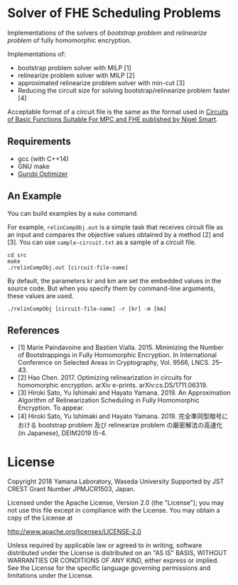 # Solver of FHE Scheduling Problems

Implementations of the solvers of _bootstrap problem_ and _relinearize problem_ of fully homomorphic encryption.

Implementations of:
* bootstrap problem solver with MILP [1]
* relinearize problem solver with MILP [2]
* approximated relinearize problem solver with min-cut [3]
* Reducing the circuit size for solving bootstrap/relinearize problem faster [4]

Acceptable format of a circuit file is the same as the format used in [Circuits of Basic Functions Suitable For MPC and FHE published by Nigel Smart](https://homes.esat.kuleuven.be/~nsmart/MPC/).

## Requirements

* gcc (with C++14)
* GNU make
* [Gurobi Optimizer](http://www.gurobi.com/)

## An Example

You can build examples by a `make` command.

For example, `relinCompObj.out` is a simple task that receives circuit file as an input and compares the objective values obtained by a method [2] and [3].
You can use `sample-circuit.txt` as a sample of a circuit file.

```
cd src
make
./relinCompObj.out [circuit-file-name]
```

By default, the parameters kr and km are set the embedded values in the source code.
But when you specify them by command-line arguments, these values are used.

```
./relinCompObj [circuit-file-name] -r [kr] -m [km]
```

## References

- [1] Marie Paindavoine and Bastien Vialla. 2015. Minimizing the Number of Bootstrappings in Fully Homomorphic Encryption. In International Conference on Selected Areas in Cryptography, Vol. 9566, LNCS. 25–43.
- [2] Hao Chen. 2017. Optimizing relinearization in circuits for homomorphic encryption. arXiv e-prints. arXiv:cs.DS/1711.06319.
- [3] Hiroki Sato, Yu Ishimaki and Hayato Yamana. 2019. An Approximation Algorithm of Relinearization Scheduling in Fully Homomorphic Encryption. To appear.
- [4] Hiroki Sato, Yu Ishimaki and Hayato Yamana. 2019. 完全準同型暗号における bootstrap problem 及び relinearize problem の厳密解法の高速化 (in Japanese), DEIM2019 I5-4.

# License
Copyright 2018 Yamana Laboratory, Waseda University
Supported by JST CREST Grant Number JPMJCR1503, Japan.

Licensed under the Apache License, Version 2.0 (the "License");
you may not use this file except in compliance with the License.
You may obtain a copy of the License at

http://www.apache.org/licenses/LICENSE‐2.0

Unless required by applicable law or agreed to in writing, software
distributed under the License is distributed on an "AS IS" BASIS,
WITHOUT WARRANTIES OR CONDITIONS OF ANY KIND, either express or implied.
See the License for the specific language governing permissions and
limitations under the License.
